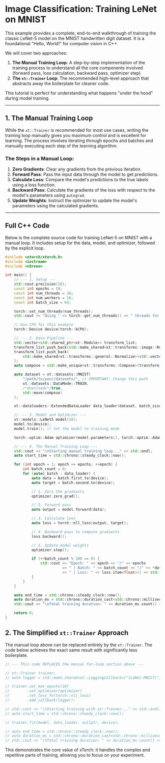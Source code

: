 # Image Classification: Training LeNet on MNIST

This example provides a complete, end-to-end walkthrough of training the classic LeNet-5 model on the MNIST handwritten digit dataset. It is a foundational "Hello, World!" for computer vision in C++.

We will cover two approaches:
1.  **The Manual Training Loop**: A step-by-step implementation of the training process to understand all the core components involved (forward pass, loss calculation, backward pass, optimizer step).
2.  **The `xt::Trainer` Loop**: The recommended high-level approach that abstracts away the boilerplate for cleaner code.

This tutorial is perfect for understanding what happens "under the hood" during model training.

---

## 1. The Manual Training Loop

While the `xt::Trainer` is recommended for most use cases, writing the training loop manually gives you maximum control and is excellent for learning. The process involves iterating through epochs and batches and manually executing each step of the learning algorithm.

### The Steps in a Manual Loop:
1.  **Zero Gradients**: Clear any gradients from the previous iteration.
2.  **Forward Pass**: Pass the input data through the model to get predictions.
3.  **Calculate Loss**: Compare the model's predictions to the true labels using a loss function.
4.  **Backward Pass**: Calculate the gradients of the loss with respect to the model's parameters using `autograd`.
5.  **Update Weights**: Instruct the optimizer to update the model's parameters using the calculated gradients.

---

## Full C++ Code

Below is the complete source code for training LeNet-5 on MNIST with a manual loop. It includes setup for the data, model, and optimizer, followed by the explicit loop.

```cpp
#include <xtorch/xtorch.h>
#include <iostream>
#include <chrono>

int main() {
    // --- 1. Setup ---
    std::cout.precision(10);
    const int epochs = 10;
    const int num_threads = 16;
    const int num_workers = 16;
    const int batch_size = 64;

    torch::set_num_threads(num_threads);
    std::cout << "Using " << torch::get_num_threads() << " threads for LibTorch" << std::endl;

    // Use CPU for this example
    torch::Device device(torch::kCPU);

    // --- 2. Data Pipeline ---
    std::vector<std::shared_ptr<xt::Module>> transform_list;
    transform_list.push_back(std::make_shared<xt::transforms::image::Resize>(std::vector<int64_t>{32, 32}));
    transform_list.push_back(
        std::make_shared<xt::transforms::general::Normalize>(std::vector<float>{0.5}, std::vector<float>{0.5})
    );
    auto compose = std::make_unique<xt::transforms::Compose>(transform_list);

    auto dataset = xt::datasets::MNIST(
        "/path/to/your/datasets/", // IMPORTANT: Change this path
        xt::datasets::DataMode::TRAIN,
        /*download=*/true,
        std::move(compose)
    );

    xt::dataloaders::ExtendedDataLoader data_loader(dataset, batch_size, true, num_workers);

    // --- 3. Model and Optimizer ---
    xt::models::LeNet5 model(10);
    model.to(device);
    model.train(); // Set the model to training mode

    torch::optim::Adam optimizer(model.parameters(), torch::optim::AdamOptions(1e-3));

    // --- 4. The Manual Training Loop ---
    std::cout << "\nStarting manual training loop..." << std::endl;
    auto start_time = std::chrono::steady_clock::now();

    for (int epoch = 1; epoch <= epochs; ++epoch) {
        int batch_count = 0;
        for (auto& batch : data_loader) {
            auto data = batch.first.to(device);
            auto target = batch.second.to(device);

            // 1. Zero the gradients
            optimizer.zero_grad();

            // 2. Forward pass
            auto output = model.forward(data);

            // 3. Calculate loss
            auto loss = torch::nll_loss(output, target);

            // 4. Backward pass to compute gradients
            loss.backward();

            // 5. Update model weights
            optimizer.step();

            if (++batch_count % 100 == 0) {
                std::cout << "Epoch: " << epoch << "/" << epochs
                          << " | Batch: " << batch_count << "/" << *dataset.size() / batch_size
                          << " | Loss: " << loss.item<float>() << std::endl;
            }
        }
    }

    auto end_time = std::chrono::steady_clock::now();
    auto duration_ms = std::chrono::duration_cast<std::chrono::milliseconds>(end_time - start_time);
    std::cout << "\nTotal training duration: " << duration_ms.count() << " milliseconds." << std::endl;

    return 0;
}
```

## 2. The Simplified `xt::Trainer` Approach

The manual loop above can be replaced entirely by the `xt::Trainer`. The code below achieves the exact same result with significantly less boilerplate.

```cpp
// --- This code REPLACES the manual for-loop section above ---

// xt::Trainer trainer;
// auto logger = std::make_shared<xt::LoggingCallback>("[LeNet-MNIST]", 100);

// trainer.set_max_epochs(10)
//        .set_optimizer(optimizer)
//        .set_loss_fn(torch::nll_loss)
//        .add_callback(logger);

// std::cout << "\nStarting training with xt::Trainer..." << std::endl;
// auto start_time = std::chrono::steady_clock::now();

// trainer.fit(model, data_loader, nullptr, device);

// auto end_time = std::chrono::steady_clock::now();
// auto duration_ms = std::chrono::duration_cast<std::chrono::milliseconds>(end_time - start_time);
// std::cout << "\nTotal training duration: " << duration_ms.count() << " milliseconds." << std::endl;
```

This demonstrates the core value of xTorch: it handles the complex and repetitive parts of training, allowing you to focus on your experiment.